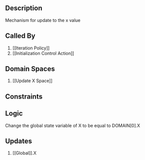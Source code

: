 ## Description

Mechanism for update to the x value
## Called By
1. [[Iteration Policy]]
2. [[Initialization Control Action]]
## Domain Spaces
1. [[Update X Space]]
## Constraints
## Logic
Change the global state variable of X to be equal to DOMAIN[0].X

## Updates

1. [[Global]].X
